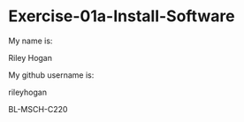 # Exercise-01a-Install-Software
My name is:

Riley Hogan

My github username is:

rileyhogan

BL-MSCH-C220
